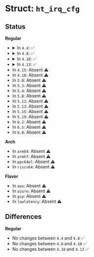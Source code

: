 # Struct: <code>ht_irq_cfg</code>

## Status
<b>Regular</b>
<ul>
<li>
<details>
<summary>In <code>4.4</code>: ✅</summary>

```c
struct ht_irq_cfg {
    struct pci_dev *dev;
    ht_irq_update_t *update;
    unsigned int pos;
    unsigned int idx;
    struct ht_irq_msg msg;
};
```
</details>
</li>
<li>
<details>
<summary>In <code>4.8</code>: ✅</summary>

```c
struct ht_irq_cfg {
    struct pci_dev *dev;
    ht_irq_update_t *update;
    unsigned int pos;
    unsigned int idx;
    struct ht_irq_msg msg;
};
```
</details>
</li>
<li>
<details>
<summary>In <code>4.10</code>: ✅</summary>

```c
struct ht_irq_cfg {
    struct pci_dev *dev;
    ht_irq_update_t *update;
    unsigned int pos;
    unsigned int idx;
    struct ht_irq_msg msg;
};
```
</details>
</li>
<li>
<details>
<summary>In <code>4.13</code>: ✅</summary>

```c
struct ht_irq_cfg {
    struct pci_dev *dev;
    ht_irq_update_t *update;
    unsigned int pos;
    unsigned int idx;
    struct ht_irq_msg msg;
};
```
</details>
</li>
<li>
In <code>4.15</code>: Absent ⚠️
</li>
<li>
In <code>4.18</code>: Absent ⚠️
</li>
<li>
In <code>5.0</code>: Absent ⚠️
</li>
<li>
In <code>5.3</code>: Absent ⚠️
</li>
<li>
In <code>5.4</code>: Absent ⚠️
</li>
<li>
In <code>5.8</code>: Absent ⚠️
</li>
<li>
In <code>5.11</code>: Absent ⚠️
</li>
<li>
In <code>5.13</code>: Absent ⚠️
</li>
<li>
In <code>5.15</code>: Absent ⚠️
</li>
<li>
In <code>5.19</code>: Absent ⚠️
</li>
<li>
In <code>6.2</code>: Absent ⚠️
</li>
<li>
In <code>6.5</code>: Absent ⚠️
</li>
<li>
In <code>6.8</code>: Absent ⚠️
</li>
</ul>
<b>Arch</b>
<ul>
<li>
In <code>arm64</code>: Absent ⚠️
</li>
<li>
In <code>armhf</code>: Absent ⚠️
</li>
<li>
In <code>ppc64el</code>: Absent ⚠️
</li>
<li>
In <code>riscv64</code>: Absent ⚠️
</li>
</ul>
<b>Flavor</b>
<ul>
<li>
In <code>aws</code>: Absent ⚠️
</li>
<li>
In <code>azure</code>: Absent ⚠️
</li>
<li>
In <code>gcp</code>: Absent ⚠️
</li>
<li>
In <code>lowlatency</code>: Absent ⚠️
</li>
</ul>

## Differences
<b>Regular</b>
<ul>
<li>
No changes between <code>4.4</code> and <code>4.8</code> ✅
</li>
<li>
No changes between <code>4.8</code> and <code>4.10</code> ✅
</li>
<li>
No changes between <code>4.10</code> and <code>4.13</code> ✅
</li>
</ul>
